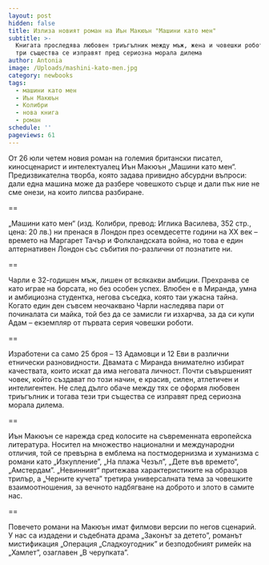 ```yaml
---
layout: post
hidden: false
title: Излиза новият роман на Иън Макюън "Машини като мен"
subtitle: >-
  Книгата проследява любовен триъгълник между мъж, жена и човешки робот. Тези
  три същества се изправят пред сериозна морала дилема
author: Antonia
image: /Uploads/mashini-kato-men.jpg
category: newbooks
tags:
  - машини като мен
  - Иън Макюън
  - Колибри
  - нова книга
  - роман
schedule: ''
pageviews: 61
---
```

От 26 юли четем новия роман на големия британски писател, киносценарист и интелектуалец Иън Макюън „Машини като мен“. Предизвикателна творба, която задава привидно абсурдни въпроси: дали една машина може да разбере човешкото сърце и дали пък ние не сме онези, на които липсва разбиране.

\==

„Машини като мен“ (изд. Колибри, превод: Иглика Василева, 352 стр., цена: 20 лв.) ни пренася в Лондон през осемдесетте години на XX век – времето на Маргарет Тачър и Фолкландската война, но това е един алтернативен Лондон със събития по-различни от познатите ни. 

\==

Чарли е 32-годишен мъж, лишен от всякакви амбиции. Прехранва се като играе на борсата, но без особен успех. Влюбен е в Миранда, умна и амбициозна студентка, негова съседка, която таи ужасна тайна. Когато един ден съвсем неочаквано Чарли наследява пари от починалата си майка, той без да се замисли ги изхарчва, за да си купи Адам – екземпляр от първата серия човешки роботи. 

\==

Изработени са само 25 броя – 13 Адамовци и 12 Еви в различни етнически разновидности. Двамата с Миранда внимателно избират качествата, които искат да има неговата личност. Почти съвършеният човек, който създават по този начин, е красив, силен, атлетичен и интелигентен. Не след дълго обаче между тях се оформя любовен триъгълник и тогава тези три същества се изправят пред сериозна морала дилема.

\==

Иън Макюън се нарежда сред колосите на съвременната европейска литература. Носител на множество национални и международни отличия, той се превърна в емблема на постмодернизма и хуманизма с романи като „Изкупление”, „На плажа Чезъл”, „Дете във времето“, „Амстердам”. „Невинният“ притежава характеристиките на образцов трилър, а „Черните кучета” третира универсалната тема за човешките взаимоотношения, за вечното надбягване на доброто и злото в самите нас. 

\==

Повечето романи на Макюън имат филмови версии по негов сценарий. У нас са издадени и съдебната драма „Законът за детето”, романът мистификация „Операция „Сладкоугодник” и безподобният римейк на „Хамлет”, озаглавен „В черупката”.
